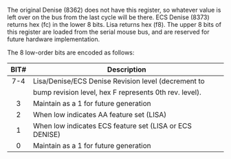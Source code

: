 The original Denise (8362) does not have this register, so
whatever value is left over on the bus from the last cycle
will be there. ECS Denise (8373) returns hex (fc) in the lower
8 bits. Lisa returns hex (f8). The upper 8 bits of this
register are loaded from the serial mouse bus, and are
reserved for future hardware implementation.

The 8 low-order bits are encoded as follows:


| BIT# | Description                                              |
|:----:|----------------------------------------------------------|
| 7-4  | Lisa/Denise/ECS Denise Revision level (decrement to      |
|      | bump revision level, hex F represents 0th rev. level).   |
|   3  | Maintain as a 1 for future generation                    |
|   2  | When low indicates AA feature set (LISA)                 |
|   1  | When low indicates ECS feature set (LISA or ECS DENISE)  |
|   0  | Maintain as a 1 for future generation                    |